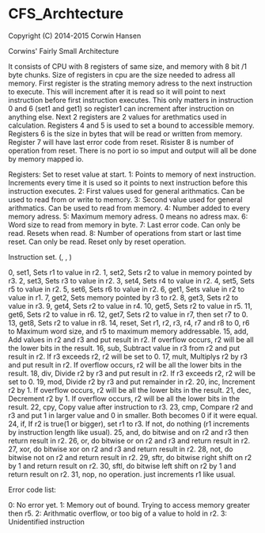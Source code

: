 CFS_Archtecture
===============
Copyright (C) 2014-2015  Corwin Hansen

Corwins' Fairly Small Architecture

It consists of CPU with 8 registers of same size, and memory with 8 bit /1 byte chunks.
Size of registers in cpu are the size needed to adress all memory. 
First register is the strating memory adress to the next instruction to execute. 
This will increment after it is read so it will point to next instruction before first instruction executes.
This only matters in instruction 0 and 6 (set1 and get1) so register1 can increment after instruction on anything else.
Next 2 registers are 2 values for arethmatics used in calculation.
Registers 4 and 5 is used to set a bound to accessible memory. Registers 6 is the size in bytes that will be read or written from memory.
Register 7 will have last error code from reset. Risister 8 is number of operation from reset.
There is no port io so imput and output will all be done by memory mapped io.

Registers: Set to reset value at start.
1: Points to memory of next instruction. Increments every time it is used so it points to next instruction before this instruction executes.
2: First values used for general arithmatics. Can be used to read from or write to memory.
3: Second value used for general arithmatics. Can be used to read from memory.
4: Number added to every memory adress.
5: Maximum memory adress. 0 means no adress max.
6: Word size to read from memory in byte.
7: Last error code. Can only be read. Resets when read.
8: Number of operations from start or last time reset. Can only be read. Reset only by reset operation.


Instruction set. (<number>, <assembly>, <description>)

0, set1, Sets r1 to value in r2.
1, set2, Sets r2 to value in memory pointed by r3.
2, set3, Sets r3 to value in r2.
3, set4, Sets r4 to value in r2.
4, set5, Sets r5 to value in r2.
5, set6, Sets r6 to value in r2.
6, get1, Sets value in r2 to value in r1.
7, get2, Sets memory pointed by r3 to r2.
8, get3, Sets r2 to value in r3.
9, get4, Sets r2 to value in r4.
10, get5, Sets r2 to value in r5.
11, get6, Sets r2 to value in r6.
12, get7, Sets r2 to value in r7, then set r7 to 0.
13, get8, Sets r2 to value in r8.
14, reset, Set r1, r2, r3, r4, r7 and r8 to 0, r6 to Maximum word size, and r5 to maximum memory addressable.
15, add, Add values in r2 and r3 and put result in r2. If overflow occurs, r2 will be all the lower bits in the result.
16, sub, Subtract value in r3 from r2 and put result in r2. If r3 exceeds r2, r2 will be set to 0. 
17, mult, Multiplys r2 by r3 and put result in r2. If overflow occurs, r2 will be all the lower bits in the result.
18, div, Divide r2 by r3 and put result in r2. If r3 exceeds r2, r2 will be set to 0.
19, mod,  Divide r2 by r3 and put remainder in r2.
20, inc, Increment r2 by 1. If overflow occurs, r2 will be all the lower bits in the result.
21, dec, Decrement r2 by 1. If overflow occurs, r2 will be all the lower bits in the result.
22, cpy<value>, Copy value after instruction to r3.
23, cmp, Compare r2 and r3 and put 1 in larger value and 0 in smaller. Both becomes 0 if it were equal.
24, if, If r2 is true(1 or bigger), set r1 to r3. If not, do nothing (r1 increments by instruction length like usual).
25, and, do bitwise and on r2 and r3 then return result in r2.
26, or, do bitwise or on r2 and r3 and return result in r2.
27, xor, do bitwise xor on r2 and r3 and return result in r2.
28, not, do bitwise not on r2 and return result in r2.
29, sftr, do bitwise right shift on r2 by 1 and return result on r2.
30, sftl, do bitwise left shift on r2 by 1 and return result on r2.
31, nop, no operation. just increments r1 like usual.

Error code list:

0: No error yet. 
1: Memory out of bound. Trying to access memory greater then r5.
2: Arithmatic overflow, or too big of a value to hold in r2.
3: Unidentified instruction